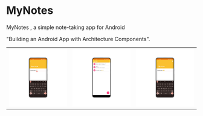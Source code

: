 # MyNotes
MyNotes , a simple note-taking app for Android

"Building an Android App with Architecture Components".

<table>
  <tr>
    <td><img src='https://github.com/lazamelezi/2_MyNotes/blob/master/assets/1.png'></td>
    <td><img src='https://github.com/lazamelezi/2_MyNotes/blob/master/assets/2.png'></td>
    <td><img src='https://github.com/lazamelezi/2_MyNotes/blob/master/assets/3.png'></td>
  </tr>
</table>
